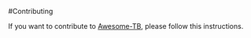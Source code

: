 #Contributing

If you want to contribute to [Awesome-TB](https://github.com/Nairolf21/awesome-TB), 
please follow this instructions. 
